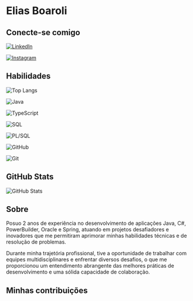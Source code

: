 # Elias Boaroli

## Conecte-se comigo
[![LinkedIn](https://img.shields.io/badge/LinkedIn-FFF?style=for-the-badge&logo=linkedin&logoColor=0E76A8)](https://www.linkedin.com/in/elias-boaroli/)

[![Instagram](https://img.shields.io/badge/Instagram-FFF?style=for-the-badge&logo=instagram)](https://www.instagram.com/eliasboaroli/)

## Habilidades

![Top Langs](https://github-readme-stats.vercel.app/api/top-langs/?username=BoaroliElias&layout=compact&theme=dracula&hide_border=true&bg_color=0D1117&title_color=CC6699&icon_color=CC6699)

![Java](https://img.shields.io/badge/java-0D1117.svg?style=for-the-badge&logo=openjdk&logoColor=marrom)

![TypeScript](https://img.shields.io/badge/TypeScript-0D1117.svg?style=for-the-badge&logo=TypeScript&logoColor=marrom)

![SQL](https://img.shields.io/badge/SQL-0D1117.svg?style=for-the-badge&logo=database&logoColor=marrom)

![PL/SQL](https://img.shields.io/badge/PL/SQL-0D1117.svg?style=for-the-badge&logo=database&logoColor=marrom)

![GitHub](https://img.shields.io/badge/GitHub-0D1117.svg?style=for-the-badge&logo=GitHub&logoColor=CC6699)

![Git](https://img.shields.io/badge/Git-0D1117.svg?style=for-the-badge&logo=Git&logoColor=laranja)

## GitHub Stats
![GitHub Stats](https://github-readme-stats.vercel.app/api?username=BoaroliElias&theme=transparent&bg_color=000&border_color=30A3DC&show_icons=true&icon_color=30A3DC&title_color=E94D5F&text_color=FFF)


## Sobre 

Posuo 2 anos de experiência no desenvolvimento de aplicações Java, C#, PowerBuilder, Oracle e Spring, atuando em projetos desafiadores e inovadores que me permitiram aprimorar minhas habilidades técnicas e de resolução de problemas. 

Durante minha trajetória profissional, tive a oportunidade de trabalhar com equipes multidisciplinares e enfrentar diversos desafios, o que me proporcionou um entendimento abrangente das melhores práticas de desenvolvimento e uma sólida capacidade de colaboração. 

## Minhas contribuições
